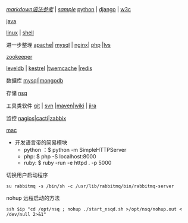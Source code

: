 *[markdown语法参考](markdown)*  |  *[sample](samplemarkdown)*
[python](python)  | [django](django) | [w3c](w3c)

[java](java)

[linux](linux) | [shell](shell)

进一步整理
[apache](apache)| [mysql](mysql) | [nginx](nginx)| [php](php) |[lvs](lvs)

[zookeeper](zookeeper) 

[leveldb](leveldb) | [kestrel](kestrel) |[twemcache](twemcache) |[redis](redis)

数据库
[mysql](mysql)|[mongodb](mongodb)


存储
[nsq](nsq)

工具类软件
[git](git) | [svn](svn) |[maven](maven)|[wiki](wiki) | [jira](jira) 

监控
[nagios](nagios)|[cacti](cacit)|[zabbix](zabbix)

[mac](mac)


- 开发语言带的简易模块
    - python ：$ python -m SimpleHTTPServer
    - php: $ php -S localhost:8000
    - ruby: $ ruby -run -e httpd . -p 5000

切换用户启动程序

`su rabbitmq -s /bin/sh -c /usr/lib/rabbitmq/bin/rabbitmq-server`

nohup  远程启动的方法

`ssh $ip "cd /opt/nsq ; nohup ./start_nsqd.sh >/opt/nsq/nohup.out < /dev/null 2>&1"`

